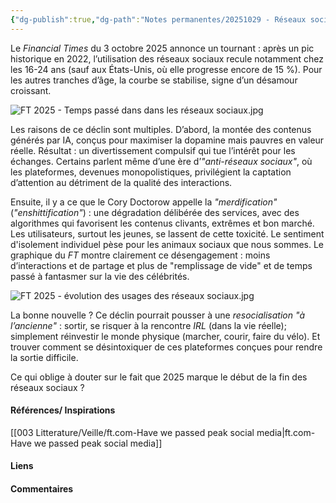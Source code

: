 ```yaml
---
{"dg-publish":true,"dg-path":"Notes permanentes/20251029 - Réseaux sociaux - déclin - analyses.md","permalink":"/notes-permanentes/20251029-reseaux-sociaux-declin-analyses/","dgPassFrontmatter":true}
---
```


Le _Financial Times_ du 3 octobre 2025 annonce un tournant : après un pic historique en 2022, l’utilisation des réseaux sociaux recule notamment chez les 16-24 ans (sauf aux États-Unis, où elle progresse encore de 15 %). Pour les autres tranches d’âge, la courbe se stabilise, signe d’un désamour croissant.

![FT 2025 - Temps passé dans dans les réseaux sociaux.jpg](/img/user/001%20Sources/Images/FT%202025%20-%20Temps%20pass%C3%A9%20dans%20dans%20les%20r%C3%A9seaux%20sociaux.jpg)

Les raisons de ce déclin sont multiples. 
D’abord, la montée des contenus générés par IA, conçus pour maximiser la dopamine mais pauvres en valeur réelle. Résultat : un divertissement compulsif qui tue l’intérêt pour les échanges. Certains parlent même d’une ère d’_"anti-réseaux sociaux"_, où les plateformes, devenues monopolistiques, privilégient la captation d’attention au détriment de la qualité des interactions.

Ensuite, il y a ce que le Cory Doctorow appelle la _"merdification"_ (_"enshittification"_) : une dégradation délibérée des services, avec des algorithmes qui favorisent les contenus clivants, extrêmes et bon marché. Les utilisateurs, surtout les jeunes, se lassent de cette toxicité. Le sentiment d'isolement individuel pèse pour les animaux sociaux que nous sommes.
Le graphique du _FT_ montre clairement ce désengagement : moins d’interactions et de partage et plus de "remplissage de vide" et de temps passé à fantasmer sur la vie des célébrités.

![FT 2025 - évolution des usages des réseaux sociaux.jpg](/img/user/001%20Sources/Images/FT%202025%20-%20%C3%A9volution%20des%20usages%20des%20r%C3%A9seaux%20sociaux.jpg)

La bonne nouvelle ? Ce déclin pourrait pousser à une *resocialisation "à l’ancienne"* : sortir, se risquer à la rencontre *IRL* (dans la vie réelle); simplement réinvestir le monde physique (marcher, courir, faire du vélo). Et trouver comment se désintoxiquer de ces plateformes conçues pour rendre la sortie difficile. 

Ce qui oblige à douter sur le fait que 2025 marque le début de la fin des réseaux sociaux ? 

#### Références/ Inspirations
[[003 Litterature/Veille/ft.com-Have we passed peak social media\|ft.com-Have we passed peak social media]]

#### Liens



#### Commentaires



